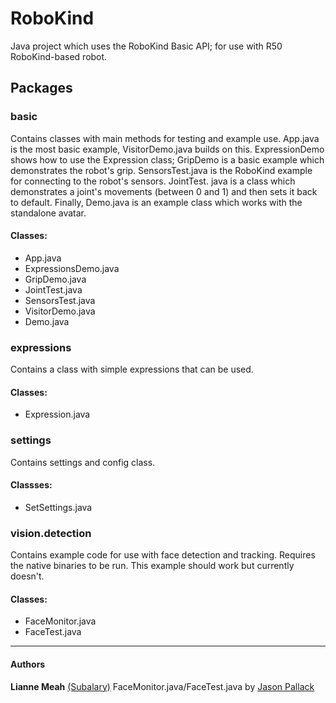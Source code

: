 # RoboKind

Java project which uses the RoboKind Basic API; for use with R50 RoboKind-based robot.

## Packages

### **basic** ###
Contains classes with main methods for testing and example use. App.java is the most basic example, VisitorDemo.java
builds on this. ExpressionDemo shows how to use the Expression class; GripDemo is a basic example which demonstrates
the robot's grip. SensorsTest.java is the RoboKind example for connecting to the robot's sensors. JointTest.
java is a class which demonstrates a joint's movements (between 0 and 1) and then sets it back to default. Finally, 
Demo.java is an example class which works with the standalone avatar.


#### Classes: 
* App.java
* ExpressionsDemo.java
* GripDemo.java
* JointTest.java
* SensorsTest.java
* VisitorDemo.java
* Demo.java

### **expressions** ###
Contains a class with simple expressions that can be used.

#### Classes:
* Expression.java

### **settings** ###
Contains settings and config class.

#### Classses:
* SetSettings.java

### **vision.detection** ###
Contains example code for use with face detection and tracking. Requires the native binaries to be run. This example
should work but currently doesn't.

#### Classes:
* FaceMonitor.java
* FaceTest.java

***
#### Authors

**Lianne Meah** [(Subalary)](http://www.twitter.com/subalary)
FaceMonitor.java/FaceTest.java by [Jason Pallack](mailto:jgpallack@gmail.com)
